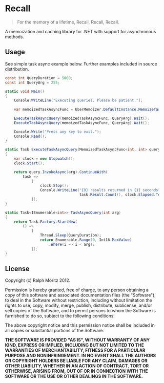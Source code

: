 # Recall

> For the memory of a lifetime, Recall, Recall, Recall.

A memoization and caching library for .NET with support for asynchronous methods.

## Usage

See simple task async example below. Further examples included in source distribution.

```csharp
const int QueryDuration = 5000;
const int QueryArg = 255;

static void Main()
{
    Console.WriteLine("Executing queries. Please be patient.");
    
    var memoizedTaskAsyncFunc = UberMemoizer.DefaultInstance.MemoizeTask<int, int>(TaskAsyncQuery);

    ExecuteTaskAsyncQuery(memoizedTaskAsyncFunc, QueryArg).Wait();
    ExecuteTaskAsyncQuery(memoizedTaskAsyncFunc, QueryArg).Wait();

    Console.Write("Press any key to exit.");
    Console.Read();
}

static Task ExecuteTaskAsyncQuery(MemoizedTaskAsyncFunc<int, int> query, int arg)
{
    var clock = new Stopwatch();
    clock.Start();

    return query.InvokeAsync(arg).ContinueWith(
        task =>
            {
                clock.Stop();
                Console.WriteLine("{0} results returned in {1} seconds",
                                  task.Result.Count(), clock.Elapsed.TotalSeconds);
            });
}

static Task<IEnumerable<int>> TaskAsyncQuery(int arg)
{
    return Task.Factory.StartNew(
        () =>
            {
                Thread.Sleep(QueryDuration);
                return Enumerable.Range(0, Int16.MaxValue)
                    .Where(i => i < arg);
            });
}
```

## License

Copyright (c) Ralph Möritz 2012.

Permission is hereby granted, free of charge, to any person obtaining a copy of this software and associated documentation files (the "Software"), to deal in the Software without restriction, including without limitation the rights to use, copy, modify, merge, publish, distribute, sublicense, and/or sell copies of the Software, and to permit persons to whom the Software is furnished to do so, subject to the following conditions:

The above copyright notice and this permission notice shall be included in all copies or substantial portions of the Software.

**THE SOFTWARE IS PROVIDED "AS IS", WITHOUT WARRANTY OF ANY KIND, EXPRESS OR IMPLIED, INCLUDING BUT NOT LIMITED TO THE WARRANTIES OF MERCHANTABILITY, FITNESS FOR A PARTICULAR PURPOSE AND NONINFRINGEMENT. IN NO EVENT SHALL THE AUTHORS OR COPYRIGHT HOLDERS BE LIABLE FOR ANY CLAIM, DAMAGES OR OTHER LIABILITY, WHETHER IN AN ACTION OF CONTRACT, TORT OR OTHERWISE, ARISING FROM, OUT OF OR IN CONNECTION WITH THE SOFTWARE OR THE USE OR OTHER DEALINGS IN THE SOFTWARE.**

